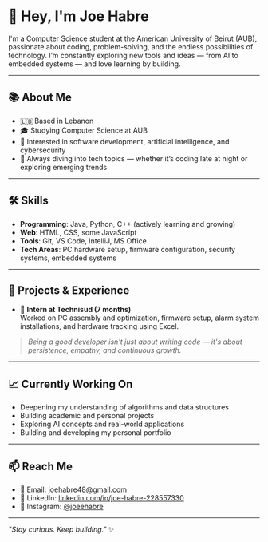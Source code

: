 # 👋 Hey, I'm Joe Habre

I'm a Computer Science student at the American University of Beirut (AUB), passionate about coding, problem-solving, and the endless possibilities of technology. I’m constantly exploring new tools and ideas — from AI to embedded systems — and love learning by building.

---

## 📚 About Me
- 🇱🇧 Based in Lebanon  
- 🎓 Studying Computer Science at AUB  
- 🚀 Interested in software development, artificial intelligence, and cybersecurity  
- 🌙 Always diving into tech topics — whether it’s coding late at night or exploring emerging trends  

---

## 🛠️ Skills
- **Programming**: Java, Python, C++ (actively learning and growing)  
- **Web**: HTML, CSS, some JavaScript  
- **Tools**: Git, VS Code, IntelliJ, MS Office  
- **Tech Areas**: PC hardware setup, firmware configuration, security systems, embedded systems  

---

## 📂 Projects & Experience
- 🔧 **Intern at Technisud (7 months)**  
  Worked on PC assembly and optimization, firmware setup, alarm system installations, and hardware tracking using Excel.

> *Being a good developer isn't just about writing code — it's about persistence, empathy, and continuous growth.*

---

## 📈 Currently Working On
- Deepening my understanding of algorithms and data structures  
- Building academic and personal projects  
- Exploring AI concepts and real-world applications  
- Building and developing my personal portfolio  

---

## 📫 Reach Me
- 📧 Email: [joehabre48@gmail.com](mailto:joehabre48@gmail.com)  
- 💼 LinkedIn: [linkedin.com/in/joe-habre-228557330](https://www.linkedin.com/in/joe-habre-228557330/)  
- 📸 Instagram: [@joeehabre](https://www.instagram.com/joeehabre)  

---

_"Stay curious. Keep building."_ ✨
